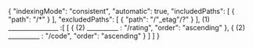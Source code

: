 {
    "indexingMode": "consistent",
    "automatic": true,
    "includedPaths": [
        {
            "path": "/*"
        }
    ],
    "excludedPaths": [
        {
            "path": "/\"_etag\"/?"
        }
    ],
    (1) ________________ :[
        [
            {
                (2) __________ : "/rating",
                "order": "ascending"
            },
            {
                (2) __________ : "/code",
                "order": "ascending"
            }
        ]
    ]
}